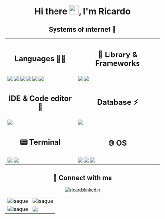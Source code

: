 <h1 align="center">Hi there <img src="https://raw.githubusercontent.com/kaueMarques/kaueMarques/master/hi.gif" width="30px">, I'm Ricardo</h1>
<h2 align="center">Systems of internet 🤖</h2>

<table>
  <tr>
<td align="center"> <h2 >Languages 👨‍💻 </h2> </td>
<td align="center"> <h2>👾 Library & Frameworks</h2> </td>
  </tr>
  <tr>
    <td>
        <img src="https://img.shields.io/badge/HTML5-E34F26?style=for-the-badge&logo=html5&logoColor=white"/>
        <img src="https://img.shields.io/badge/CSS3-1572B6?style=for-the-badge&logo=css3&logoColor=white"/>
        <img src="https://img.shields.io/badge/JavaScript-323330?style=for-the-badge&logo=javascript&logoColor=F7DF1E"/> 
        <img src="https://img.shields.io/badge/Java-ED8B00?style=for-the-badge&logo=java&logoColor=white"/>
        <img src="https://img.shields.io/badge/C%2B%2B-00599C?style=for-the-badge&logo=c%2B%2B&logoColor=white"/>
        <img src="https://img.shields.io/badge/Python-FFD43B?style=for-the-badge&logo=python&logoColor=blue"/>
    </td>
    <td>
        <img src="https://img.shields.io/badge/React-20232A?style=for-the-badge&logo=react&logoColor=61DAFB"/>
        <img src="https://img.shields.io/badge/Spring-6DB33F?style=for-the-badge&logo=spring&logoColor=white"/>    
    </td>
  </tr>

  <tr>
<td align="center"> <h2 >IDE & Code editor 🧠</h2> </td>
<td align="center"> <h2 >Database ⚡</h2> </td>
  </tr>
  <tr>
      <td>
    <img src="https://img.shields.io/badge/VSCode-0078D4?style=for-the-badge&logo=visual%20studio%20code&logoColor=white"/>
    </td>
    <td>
    <img src="https://img.shields.io/badge/MySQL-005C84?style=for-the-badge&logo=mysql&logoColor=white" />    
    </td>
  </tr>

  <tr>
<td align="center"> <h2>📟 Terminal </h2> </td>
<td align="center"> <h2>🌐 OS</h2> </td>
  </tr>
  <tr>
    <td>
    <img src="https://img.shields.io/badge/Linux-FCC624?style=for-the-badge&logo=linux&logoColor=black" />
    <img src="https://img.shields.io/badge/Ubuntu-E95420?style=for-the-badge&logo=ubuntu&logoColor=white" />
    </td>
    <td>
    <img src="https://img.shields.io/badge/GIT-E44C30?style=for-the-badge&logo=git&logoColor=white" />
    <img src="https://img.shields.io/badge/powershell-5391FE?style=for-the-badge&logo=powershell&logoColor=white" />
    <img src="https://img.shields.io/badge/windows%20terminal-4D4D4D?style=for-the-badge&logo=windows%20terminal&logoColor=white" />
  </td>   
  </tr>
</table>

<h2 align="center">👥 Connect with me</h2>
<p align="center">
   <a  href="https://www.linkedin.com/in/rickydomingos/" target="blank"><img align="center" src="https://img.shields.io/badge/LinkedIn-0077B5?style=for-the-badge&logo=linkedin&logoColor=white" alt="ricardolinkedin" /></a>
</p>
 
<table>
<tr>
<td> <img src="https://github-readme-stats.vercel.app/api/top-langs/?username=rickydomingos97&layout=compact" alt="isaque" />
</td>    
<td> <img src="https://github-readme-stats.vercel.app/api?username=rickydomingos97&show_icons=true&count_private=true&theme=tokyonight&hide=stars" alt="isaque" />
</td>
</tr>
<tr>
<td> <img src="https://github-readme-streak-stats.herokuapp.com/?user=rickydomingos97&theme=tokyonight" alt="isaque" />
</td>    
<td> 
<img src="https://github-profile-summary-cards.vercel.app/api/cards/profile-details?username=rickydomingos97&theme=vue" />
</td>
</tr>
</table>